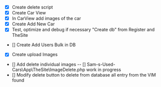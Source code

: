 - [X] Create delete script
- [X] Create Car View
- [X] In CarView add images of the car
- [X] Create Add New Car
- [X] Test, optimize and debug if necessary "Create db" from Register and TheSite
- [] Create Add Users Bulk in DB
- [X] Create upload Images
- [] Add delete individual images
-- [] Sam-s-Used-Cars\App\TheSite\ImageDelete.php work in progress
- [] Modify delete button to delete from database all entry from the VIM found